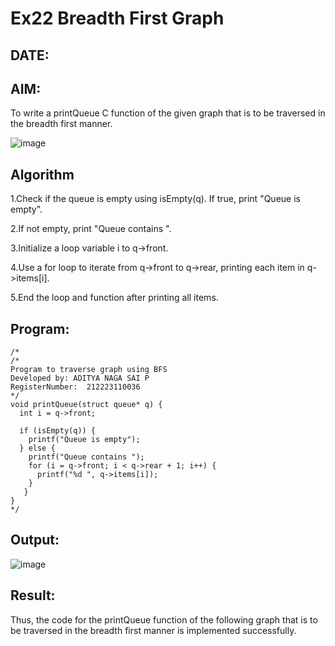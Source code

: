 # Ex22 Breadth First Graph
## DATE:
## AIM:
To write a printQueue C function of the given graph that is to be traversed in the breadth first manner.

![image](https://github.com/user-attachments/assets/f483f48c-6af0-4027-a993-01c108a50933)


## Algorithm
1.Check if the queue is empty using isEmpty(q). If true, print "Queue is empty".

2.If not empty, print "Queue contains ".

3.Initialize a loop variable i to q->front.

4.Use a for loop to iterate from q->front to q->rear, printing each item in q->items[i].

5.End the loop and function after printing all items. 

## Program:
```
/*
/*
Program to traverse graph using BFS
Developed by: ADITYA NAGA SAI P
RegisterNumber:  212223110036
*/
void printQueue(struct queue* q) {
  int i = q->front;
 
  if (isEmpty(q)) {
    printf("Queue is empty");
  } else { 
    printf("Queue contains ");
    for (i = q->front; i < q->rear + 1; i++) {
      printf("%d ", q->items[i]);
    }
   }
}  
*/
```

## Output:

![image](https://github.com/user-attachments/assets/b002afe9-89dc-4156-878e-5ddd2f9c3034)


## Result:
Thus, the code for the printQueue function of the following graph that is to be traversed in the breadth first manner is implemented successfully.
